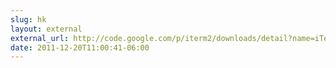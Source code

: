 ```yaml
---
slug: hk
layout: external
external_url: http://code.google.com/p/iterm2/downloads/detail?name=iTerm2-1_0_0_20111219.zip
date: 2011-12-20T11:00:41-06:00
---
```

